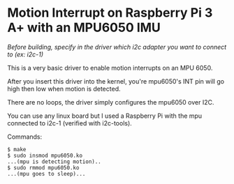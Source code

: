# Motion Interrupt on Raspberry Pi 3 A+ with an MPU6050 IMU 

*Before building, specify in the driver which i2c adapter you want to connect to (ex: i2c-1)*


This is a very basic driver to enable motion interrupts on an MPU 6050.

After you insert this driver into the kernel, you're mpu6050's INT pin will go high then low when motion is detected.

There are no loops, the driver simply configures the mpu6050 over I2C.

You can use any linux board but I used a Raspberry Pi with the mpu connected to i2c-1 (verified with i2c-tools). 

Commands:
```
$ make
$ sudo insmod mpu6050.ko
...(mpu is detecting motion)..
$ sudo rmmod mpu6050.ko
...(mpu goes to sleep)...
```
